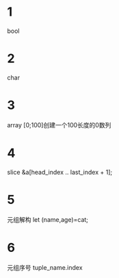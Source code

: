 # 1
bool
# 2
char
# 3
array
[0;100]创建一个100长度的0数列
# 4
slice
&a[head_index .. last_index + 1];
# 5
元组解构
let (name,age)=cat;
# 6
元组序号
tuple_name.index